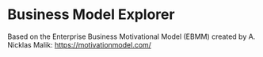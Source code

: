 # Business Model Explorer

Based on the Enterprise Business Motivational Model (EBMM) created by A. Nicklas Malik: https://motivationmodel.com/
